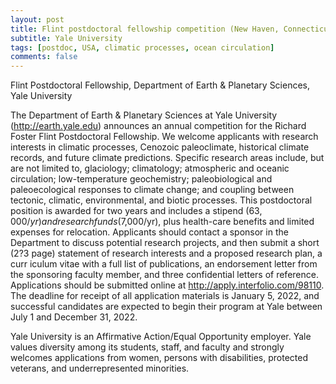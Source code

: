 ```yaml
---
layout: post
title: Flint postdoctoral fellowship competition (New Haven, Connecticut)
subtitle: Yale University
tags: [postdoc, USA, climatic processes, ocean circulation]
comments: false
---
```

Flint Postdoctoral Fellowship, Department of Earth & Planetary Sciences, Yale University

The Department of Earth & Planetary Sciences at Yale University (http://earth.yale.edu) announces an annual competition for the Richard Foster Flint Postdoctoral Fellowship. We welcome applicants with research interests in climatic processes, Cenozoic paleoclimate, historical climate records, and future climate predictions. Specific research areas include, but are not limited to, glaciology; climatology; atmospheric and oceanic circulation; low-temperature geochemistry; paleobiological and paleoecological responses to climate change; and coupling between tectonic, climatic, environmental, and biotic processes. This postdoctoral position is awarded for two years and includes a stipend ($63,000/yr) and research funds ($7,000/yr), plus health-care benefits and limited expenses for relocation. Applicants should contact a sponsor in the Department to discuss potential research projects, and then submit a short (2?3 page) statement of research interests and a proposed research plan, a curr
 iculum vitae with a full list of publications, an endorsement letter from the sponsoring faculty member, and three confidential letters of reference. Applications should be submitted online at http://apply.interfolio.com/98110. The deadline for receipt of all application materials is January 5, 2022, and successful candidates are expected to begin their program at Yale between July 1 and December 31, 2022.

Yale University is an Affirmative Action/Equal Opportunity employer. Yale values diversity among its students, staff, and faculty and strongly welcomes applications from women, persons with disabilities, protected veterans, and underrepresented minorities.
